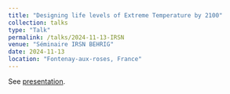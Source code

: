 ```yaml
---
title: "Designing life levels of Extreme Temperature by 2100"
collection: talks
type: "Talk"
permalink: /talks/2024-11-13-IRSN
venue: "Séminaire IRSN BEHRIG"
date: 2024-11-13
location: "Fontenay-aux-roses, France"
---
```


See [presentation](https://occitane-barbaux.github.io/files/Presentation_2024_11_13_BARBAUX_IRSN.pdf).


